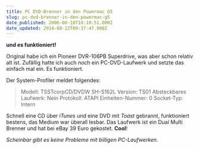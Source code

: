 ```yaml
---
title: PC DVD-Brenner in den Powermac G5
slug: pc-dvd-brenner-in-den-powermac-g5
date_published: 2006-06-10T10:10:51.000Z
date_updated: 2018-08-22T09:37:47.000Z
---
```


**und es funktioniert!**

Original habe ich ein Pioneer DVR-106PB Superdrive, was aber schon relativ alt ist. Zufällig hatte ich auch noch ein PC-DVD-Laufwerk und setzte das einfach mal ein. Es funktioniert.

Der System-Profiler meldet folgendes:

> Modell: TSSTcorpCD/DVDW SH-S162L
> Version: TS01
> Absteckbares Laufwerk: Nein
> Protokoll: ATAPI
> Einheiten-Nummer: 0
> Socket-Typ: Intern

Schnell eine CD über *iTunes* und eine DVD mit *Toast* gebrannt, funktioniert bestens, das Medium war überall lesbar. Das Laufwerk ist ein Dual Multi Brenner und hat bei eBay 39 Euro gekostet. **Cool**!

*Scheinbar gibt es keine Probleme mit billigen PC-Laufwerken.*
